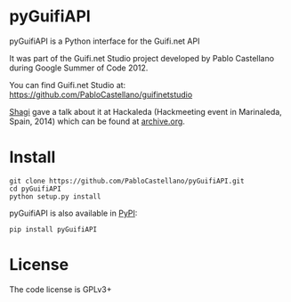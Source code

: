 pyGuifiAPI
==========

pyGuifiAPI is a Python interface for the Guifi.net API

It was part of the Guifi.net Studio project developed by Pablo Castellano
during Google Summer of Code 2012.                    

You can find Guifi.net Studio at:
https://github.com/PabloCastellano/guifinetstudio

[Shagi](https://github.com/shagi) gave a talk about it at Hackaleda (Hackmeeting event in Marinaleda, Spain, 2014) which can be found at [archive.org](https://archive.org/download/Hackaleda-Hackmeeting2014/20141012_pyGuifiAPI.ogg).

Install
=======

    git clone https://github.com/PabloCastellano/pyGuifiAPI.git
    cd pyGuifiAPI
    python setup.py install

pyGuifiAPI is also available in [PyPI](https://pypi.python.org/pypi/pyGuifiAPI):

    pip install pyGuifiAPI

License
=======

The code license is GPLv3+
